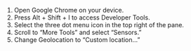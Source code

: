 1. Open Google Chrome on your device.
0. Press Alt + Shift + I to access Developer Tools.
0. Select the three dot menu icon in the top right of the pane.
0. Scroll to “More Tools” and select “Sensors.”
0. Change Geolocation to “Custom location…”